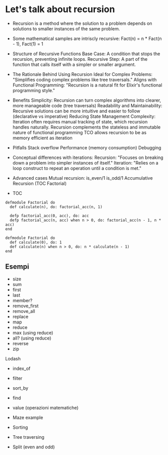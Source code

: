 # Let's talk about recursion

- Recursion is a method where the solution to a problem depends on solutions to smaller instances of the same problem.
- Some mathematical samples are intriscly recursive: Fact(n) = n * Fact(n - 1), Fact(1) = 1
- Structure of Recursive Functions
    Base Case: A condition that stops the recursion, preventing infinite loops.
    Recursive Step: A part of the function that calls itself with a simpler or smaller argument.
- The Rationale Behind Using Recursion
    Ideal for Complex Problems: "Simplifies coding complex problems like tree traversals."
    Aligns with Functional Programming: "Recursion is a natural fit for Elixir's functional programming style."
- Benefits
    Simplicity: Recursion can turn complex algorithms into clearer, more manageable code (tree traversals)
    Readability and Maintainability: Recursive solutions can be more intuitive and easier to follow (declarative vs imperative)
    Reducing State Management Complexity: Iteration often requires manual tracking of state, which recursion handles naturally.
    Recursion complements the stateless and immutable nature of functional programming
    TCO allows recursion to be as memory efficient as iteration
- Pitfalls
    Stack overflow
    Performance (memory consumption)
    Debugging
- Conceptual differences with iterations:
    Recursion: "Focuses on breaking down a problem into simpler instances of itself."
    Iteration: "Relies on a loop construct to repeat an operation until a condition is met."
- Advanced cases
  Mutual recursion: is_even/1 is_odd/1
  Accumulative Recursion (TOC Factorial)


- TOC
```
defmodule Factorial do
  def calculate(n), do: factorial_acc(n, 1)

  defp factorial_acc(0, acc), do: acc
  defp factorial_acc(n, acc) when n > 0, do: factorial_acc(n - 1, n * acc)
end
```

```
defmodule Factorial do
  def calculate(0), do: 1
  def calculate(n) when n > 0, do: n * calculate(n - 1)
end
```

## Esempi
- size
- sum
- first
- last
- member?
- remove_first
- remove_all
- replace
- map
- reduce
- max (using reduce)
- all? (using reduce)
- reverse
- zip

Lodash
- index_of
- filter
- sort_by
- find


- value (operazioni matematiche)
- Maze example
- Sorting
- Tree traversing
- Split (even and odd)
